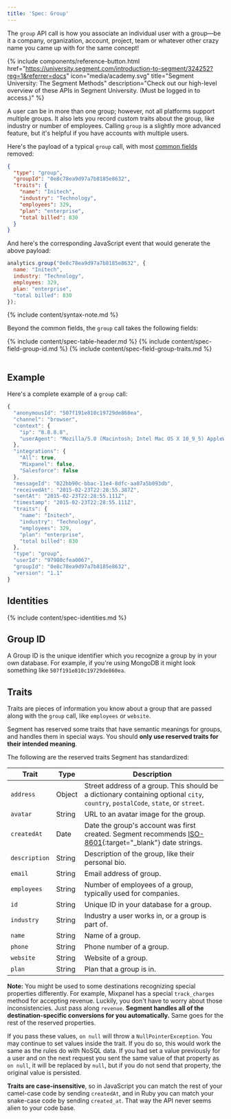 ```yaml
---
title: 'Spec: Group'
---
```


The `group` API call is how you associate an individual user with a group—be it a company, organization, account, project, team or whatever other crazy name you came up with for the same concept!

{% include components/reference-button.html href="https://university.segment.com/introduction-to-segment/324252?reg=1&referrer=docs" icon="media/academy.svg" title="Segment University: The Segment Methods" description="Check out our high-level overview of these APIs in Segment University. (Must be logged in to access.)" %}

A user can be in more than one group; however, not all platforms support multiple groups. It also lets you record custom traits about the group, like industry or number of employees.  Calling `group` is a slightly more advanced feature, but it's helpful if you have accounts with multiple users.

Here's the payload of a typical `group` call, with most [common fields](/docs/connections/spec/common/) removed:

```json
{
  "type": "group",
  "groupId": "0e8c78ea9d97a7b8185e8632",
  "traits": {
    "name": "Initech",
    "industry": "Technology",
    "employees": 329,
    "plan": "enterprise",
    "total billed": 830
  }
}
```

And here's the corresponding JavaScript event that would generate the above payload:

```js
analytics.group("0e8c78ea9d97a7b8185e8632", {
  name: "Initech",
  industry: "Technology",
  employees: 329,
  plan: "enterprise",
  "total billed": 830
});
```
{% include content/syntax-note.md %}

Beyond the common fields, the `group` call takes the following fields:

<table>
  {% include content/spec-table-header.md %}
  {% include content/spec-field-group-id.md %}
  {% include content/spec-field-group-traits.md %}
</table>


## Example

Here's a complete example of a `group` call:

```js
{
  "anonymousId": "507f191e810c19729de860ea",
  "channel": "browser",
  "context": {
    "ip": "8.8.8.8",
    "userAgent": "Mozilla/5.0 (Macintosh; Intel Mac OS X 10_9_5) AppleWebKit/537.36 (KHTML, like Gecko) Chrome/40.0.2214.115 Safari/537.36"
  },
  "integrations": {
    "All": true,
    "Mixpanel": false,
    "Salesforce": false
  },
  "messageId": "022bb90c-bbac-11e4-8dfc-aa07a5b093db",
  "receivedAt": "2015-02-23T22:28:55.387Z",
  "sentAt": "2015-02-23T22:28:55.111Z",
  "timestamp": "2015-02-23T22:28:55.111Z",
  "traits": {
    "name": "Initech",
    "industry": "Technology",
    "employees": 329,
    "plan": "enterprise",
    "total billed": 830
  },
  "type": "group",
  "userId": "97980cfea0067",
  "groupId": "0e8c78ea9d97a7b8185e8632",
  "version": "1.1"
}
```

## Identities

{% include content/spec-identities.md %}

## Group ID

A Group ID is the unique identifier which you recognize a group by in your own database. For example, if you're using MongoDB it might look something like `507f191e810c19729de860ea`.


## Traits

Traits are pieces of information you know about a group that are passed along with the `group` call, like `employees` or `website`.

Segment has reserved some traits that have semantic meanings for groups, and handles them in special ways. You should **only use reserved traits for their intended meaning**.

The following are the reserved traits Segment has standardized:

| **Trait**     | **Type** | **Description**                                                                                                                       |
|---------------|----------|---------------------------------------------------------------------------------------------------------------------------------------|
| `address`     | Object   | Street address of a group. This should be a dictionary containing optional `city`, `country`, `postalCode`, `state`, or `street`.                               |
| `avatar`      | String   | URL to an avatar image for the group.                  |
| `createdAt`   | Date     | Date the group's account was first created. Segment recommends [ISO-8601](http://en.wikipedia.org/wiki/ISO_8601){:target="_blank"} date strings.                   |
| `description` | String   | Description of the group, like their personal bio.     |
| `email`       | String   | Email address of group.             |
| `employees`   | String   | Number of employees of a group, typically used for companies.       |
| `id`          | String   | Unique ID in your database for a group.                |
| `industry`    | String   | Industry a user works in, or a group is part of.       |
| `name`        | String   | Name of a group.                    |
| `phone`       | String   | Phone number of a group.            |
| `website`     | String   | Website of a group.                 |
| `plan`        | String   | Plan that a group is in.            |

**Note:** You might be used to some destinations recognizing special properties differently. For example, Mixpanel has a special `track_charges` method for accepting revenue. Luckily, you don't have to worry about those inconsistencies. Just pass along `revenue`.  **Segment handles all of the destination-specific conversions for you automatically.** Same goes for the rest of the reserved properties.

If you pass these values, `on null` will throw a `NullPointerException`.
You may continue to set values inside the trait.  If you do so, this would work the same as the rules do with NoSQL data. If you had set a value previously for a user and on the next request you sent the same value of that property as `on null`, it will be replaced by `null`, but if you do not send that property, the original value is persisted.

**Traits are case-insensitive**, so in JavaScript you can match the rest of your camel-case code by sending `createdAt`, and in Ruby you can match your snake-case code by sending `created_at`. That way the API never seems alien to your code base.
